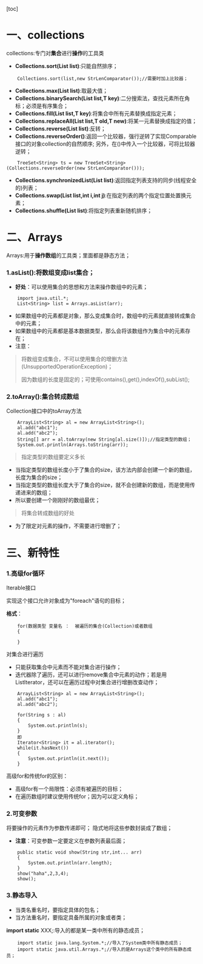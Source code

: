 [toc]
# 一、collections

collections:专门对**集合**进行**操作**的工具类

- **Collections.sort(List<T> list)**:只能自然排序；

```
    Collections.sort(list,new StrLenComparator());//需要时加上比较器；
```

- **Collections.max(List<T> list)**:取最大值；
- **Collections.binarySearch(List<T> list,T key)**:二分搜索法，查找元素所在角标；必须是有序集合；
- **Collections.fill(List<T> list,T key)**:将集合中所有元素替换成指定元素；
- **Collections.replaceAll(List<T> list,T old,T new)**:将某一元素替换成指定的值；
- **Collections.reverse(List<T> list)**:反转；
- **Collections.reverseOrder()**:返回一个比较器，强行逆转了实现Comparable接口的对象collection的自然顺序;   另外，在()中传入一个比较器，可将比较器逆转；

```
    TreeSet<String> ts = new TreeSet<String>(Collections.reverseOrder(new StrLenComparator()));
```

- **Collections.synchronizedList(List<T> list)**:返回指定列表支持的同步(线程安全的)列表；
- **Collections.swap(List<T> list,int i,int j)**:在指定列表的两个指定位置处置换元素； 
- **Collections.shuffle(List<T> list)**:将指定列表重新随机排序；

# 二、Arrays

Arrays:用于**操作数组**的工具类；里面都是静态方法；

### 1.asList():将数组变成list集合；

- **好处**：可以使用集合的思想和方法来操作数组中的元素；

```
    import java.util.*; 
    List<String> list = Arrays.asList(arr);
```

- 如果数组中的元素都是对象，那么变成集合时，数组中的元素就直接转成集合中的元素；
- 如果数组中的元素都是基本数据类型，那么会将该数组作为集合中的元素存在；
- 注意：

> 将数组变成集合，不可以使用集合的增删方法(UnsupportedOperationException)；
> 
> 因为数组的长度是固定的；可使用contains(),get(),indexOf(),subList();

### 2.toArray():集合转成数组
Collection接口中的toArray方法

```
    ArrayList<String> al = new ArrayList<String>();
    al.add("abc1");
    al.add("abc2");
    String[] arr = al.toArray(new String[al.size()]);//指定类型的数组；
    System.out.println(Arrays.toString(arr));
```

    
> 指定类型的数组要定义多长
- 当指定类型的数组长度小于了集合的size，该方法内部会创建一个新的数组，长度为集合的size；
- 当指定类型的数组长度大于了集合的size，就不会创建新的数组，而是使用传递进来的数组；
- 所以要创建一个刚刚好的数组最优；

> 将集合转成数组的好处
- 为了限定对元素的操作，不需要进行增删了；

# 三、新特性

### 1.高级for循环

Iterable<T>接口

实现这个接口允许对象成为"foreach"语句的目标；

**格式**：

```
    for(数据类型 变量名 ：  被遍历的集合(Collection)或者数组
    {
        
    }
```

对集合进行遍历
- 只能获取集合中元素而不能对集合进行操作；
- 迭代器除了遍历，还可以进行remove集合中元素的动作；若是用ListIterator，还可以在遍历过程中对集合进行增删改查动作；

```
    ArrayList<String> al = new ArrayList<String>();
    al.add("abc1");
    al.add("abc2");
    
    for(String s : al)
    {
        System.out.println(s);
    }
    即
    Iterator<String> it = al.iterator();
    while(it.hasNext())
    {
        System.out.println(it.next());
    }
```

高级for和传统for的区别：
- 高级for有一个局限性：必须有被遍历的目标；
- 在遍历数组时建议使用传统for；因为可以定义角标；

### 2.可变参数

将要操作的元素作为参数传递即可；
隐式地将这些参数封装成了数组；
    
- **注意**：可变参数一定要定义在参数列表最后面；

```
    public static void show(String str,int... arr)
    {
        System.out.println(arr.length);
    }
    show("haha",2,3,4);
    show();
```


### 3.静态导入 

- 当类名重名时，要指定具体的包名；
- 当方法重名时，要指定具备所属的对象或者类；

**import static** XXX;:导入的都是某一类中所有的静态成员；

```
    import static java.lang.System.*;//导入了System类中所有静态成员；
    import static java.util.Arrays.*;//导入的是Arrays这个类中的所有静态成员；
```


